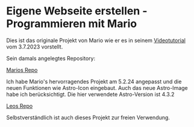 # Eigene Webseite erstellen - Programmieren mit Mario

Dies ist das originale Projekt von Mario wie er es in seinem [Videotutorial](https://youtube.com/playlist?list=PLnqycjkeRGqn6lFzLQozYoby6hRc_bvg0&si=2gumF3YLp7GydjAj) vom 3.7.2023 vorstellt.

Sein damals angelegtes Repository:

[Marios Repo](git@github.com:ProgrammierenM/eigene-website-erstellen-2023.git)

Ich habe Mario's hervorragendes Projekt am 5.2.24 angepasst und die neuen Funktionen wie Astro-Icon eingebaut. Auch das neue Astro-Image habe ich berücksichtigt. Die hier verwendete Astro-Version ist 4.3.2

[Leos Repo](https://github.com/Lego2012/eigene-website-erstellen-2023-leo)

Selbstverständlich ist auch dieses Projekt zur freien Verwendung.
